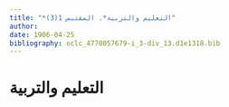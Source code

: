```yaml
---
title: "*التعليم والتربية*. المقتبس 1(3)"
author: 
date: 1906-04-25
bibliography: oclc_4770057679-i_3-div_13.d1e1318.bib
---
```




#  التعليم والتربية 

